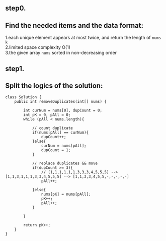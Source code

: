 ## step0.<br>
## Find the needed items and the data format:<br>
1.each unique element appears at most twice, and return the length of ```nums``` ```k```<br>
2.limited space complexity O(1)<br>
3.the given array ```nums``` sorted in non-decreasing order<br>
## step1.<br>
## Split the logics of the solution:<br>
```
class Solution {
    public int removeDuplicates(int[] nums) {
        
        int curNum = nums[0], dupCount = 0;
        int pK = 0, pAll = 0;
        while (pAll < nums.length){

            // count duplicate
            if(nums[pAll] == curNum){
                dupCount++;
            }else{
                curNum = nums[pAll];
                dupCount = 1;
            }

            // replace duplicates && move
            if(dupCount >= 3){
                // [1,1,1,1,1,1,3,3,3,4,5,5,5] --> [1,1,3,1,1,1,3,3,4,5,5,5] --> [1,1,3,3,4,5,5,-,-,-,-,-]
                pAll++;

            }else{
                nums[pK] = nums[pAll];
                pK++;
                pAll++;
            }

        }

        return pK++;
    }
} 
```
